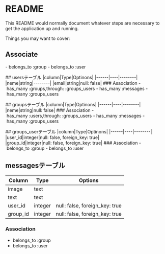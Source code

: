 # README

This README would normally document whatever steps are necessary to get the
application up and running.

Things you may want to cover:

## Associate
- belongs_to :group
- belongs_to :user

## usersテーブル
|column|Type|Optinons|
|------|----|--------|
|neme|string|--------|
|email|string|null: false|
### Asaociation
- has_many :groups,through: :groups_users
- has_many :messages
- has_many :groups_users

## groupsテーブル
|column|Type|Optinons|
|------|----|--------|
|neme|string|null: false|
### Association
- has_many :users,through: :groups_users
- has_many :messages
- has_many :groups_users

## groups_userテーブル
|column|Type|Optinons|
|------|----|--------|
|user_id|integer|null: false, foreign_key: true|
|group_id|integer|null: false, foreign_key: true|
### Association
- belongs_to :group
- belongs_to :user

## messagesテーブル
|Column|Type|Options|
|------|----|-------|
|image|text||
|text|text||
|user_id|integer|null: false, foreign_key: true|
|group_id|integer|null: false, foreign_key: true|
### Association
- belongs_to :group
- belongs_to :user
